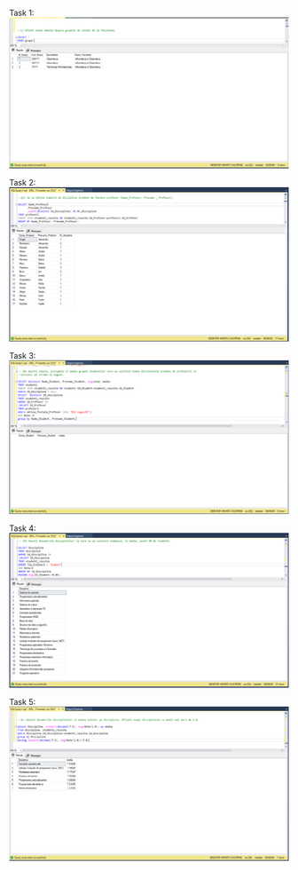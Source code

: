 Task 1:
<img src="lab4.1.PNG"/>

Task 2:
<img src="lab4.2.png"/>

Task 3:
<img src="lab4.3.png"/>

Task 4:
<img src="lab4.4.png"/>

Task 5:
<img src="lab4.5.png"/>
